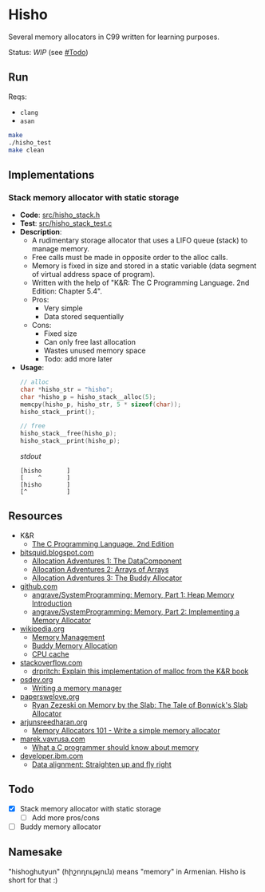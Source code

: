 # Hisho

Several memory allocators in C99 written for learning purposes.

Status: _WIP_ (see [#Todo](#todo))

## Run

Reqs:
  - `clang`
  - `asan`

```bash
make
./hisho_test
make clean
```

## Implementations

### Stack memory allocator with static storage
- **Code**: [src/hisho_stack.h](src/hisho_stack.h)
- **Test**: [src/hisho_stack_test.c](src/hisho_stack_test.c)
- **Description**:
  -  A rudimentary storage allocator that uses a LIFO queue (stack) to manage memory.
  - Free calls must be made in opposite order to the alloc calls.
  - Memory is fixed in size and stored in a static variable (data segment of virtual address space of program).
  - Written with the help of "K&R: The C Programming Language. 2nd Edition: Chapter 5.4".
  - Pros:
    - Very simple
    - Data stored sequentially
  - Cons:
    - Fixed size
    - Can only free last allocation
    - Wastes unused memory space
    - Todo: add more later
- **Usage**:
    ```c
    // alloc
    char *hisho_str = "hisho";
    char *hisho_p = hisho_stack__alloc(5);
    memcpy(hisho_p, hisho_str, 5 * sizeof(char));
    hisho_stack__print();

    // free
    hisho_stack__free(hisho_p);
    hisho_stack__print(hisho_p);
    ```
    *stdout*
    ```
    [hisho       ]
    [    ^       ]
    [hisho       ]
    [^           ]
    ```

## Resources

- K&R
  - [The C Programming Language. 2nd Edition](https://g.co/kgs/qax39B)
- [bitsquid.blogspot.com](http://bitsquid.blogspot.com/)
  - [Allocation Adventures 1: The DataComponent](http://bitsquid.blogspot.com/2015/06/allocation-adventures-1-datacomponent.html)
  - [Allocation Adventures 2: Arrays of Arrays](http://bitsquid.blogspot.com/2015/06/allocation-adventures-2-arrays-of-arrays.html)
  - [Allocation Adventures 3: The Buddy Allocator](http://bitsquid.blogspot.com/2015/08/allocation-adventures-3-buddy-allocator.html)
- [github.com](https://github.com)
  - [angrave/SystemProgramming: Memory, Part 1: Heap Memory Introduction](https://github.com/angrave/SystemProgramming/wiki/Memory,-Part-1:-Heap-Memory-Introduction)
  - [angrave/SystemProgramming: Memory, Part 2: Implementing a Memory Allocator](https://github.com/angrave/SystemProgramming/wiki/Memory%2C-Part-2%3A-Implementing-a-Memory-Allocator)
- [wikipedia.org](https://en.wikipedia.org/wiki/Main_Page)
  - [Memory Management](https://en.wikipedia.org/wiki/Memory_management)
  - [Buddy Memory Allocation](https://en.wikipedia.org/wiki/Buddy_memory_allocation)
  - [CPU cache](https://en.wikipedia.org/wiki/CPU_cache)
- [stackoverflow.com](https://stackoverflow.com)
  - [drpritch: Explain this implementation of malloc from the K&R book](https://stackoverflow.com/a/36512105/2019764)
- [osdev.org](https://wiki.osdev.org/Main_Page)
  - [Writing a memory manager](https://wiki.osdev.org/Writing_a_memory_manager)
- [paperswelove.org](https://paperswelove.org/)
  - [Ryan Zezeski on Memory by the Slab: The Tale of Bonwick's Slab Allocator](https://paperswelove.org/2015/video/ryan-zezeski-memory-by-the-slab/)
- [arjunsreedharan.org](https://arjunsreedharan.org/)
  - [Memory Allocators 101 - Write a simple memory allocator](https://arjunsreedharan.org/post/148675821737/memory-allocators-101-write-a-simple-memory)
- [marek.vavrusa.com](https://marek.vavrusa.com/)
  - [What a C programmer should know about memory](https://marek.vavrusa.com/memory/)
- [developer.ibm.com](https://developer.ibm.com/)
  - [Data alignment: Straighten up and fly right](https://developer.ibm.com/technologies/systems/articles/pa-dalign/)

## Todo

- [X] Stack memory allocator with static storage
  - [ ] Add more pros/cons
- [ ] Buddy memory allocator

## Namesake

"hishoghutyun" (հիշողություն) means "memory" in Armenian. Hisho is short for that :)
